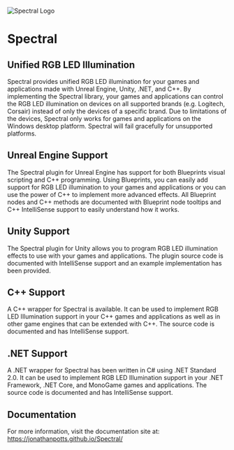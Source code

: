 ![Spectral Logo](https://jonathanpotts.github.io/Spectral/images/favicon.png)
# Spectral

## Unified RGB LED Illumination
Spectral provides unified RGB LED illumination for your games and applications made with Unreal Engine, Unity, .NET, and C++. By implementing the Spectral library, your games and applications can control the RGB LED illumination on devices on all supported brands (e.g. Logitech, Corsair) instead of only the devices of a specific brand. Due to limitations of the devices, Spectral only works for games and applications on the Windows desktop platform. Spectral will fail gracefully for unsupported platforms. 

## Unreal Engine Support
The Spectral plugin for Unreal Engine has support for both Blueprints visual scripting and C++ programming. Using Blueprints, you can easily add support for RGB LED illumination to your games and applications or you can use the power of C++ to implement more advanced effects. All Blueprint nodes and C++ methods are documented with Blueprint node tooltips and C++ IntelliSense support to easily understand how it works. 

## Unity Support
The Spectral plugin for Unity allows you to program RGB LED illumination effects to use with your games and applications. The plugin source code is documented with IntelliSense support and an example implementation has been provided. 

## C++ Support
A C++ wrapper for Spectral is available. It can be used to implement RGB LED Illumination support in your C++ games and applications as well as in other game engines that can be extended with C++. The source code is documented and has IntelliSense support. 

## .NET Support
A .NET wrapper for Spectral has been written in C# using .NET Standard 2.0. It can be used to implement RGB LED Illumination support in your .NET Framework, .NET Core, and MonoGame games and applications. The source code is documented and has IntelliSense support. 

## Documentation
For more information, visit the documentation site at: https://jonathanpotts.github.io/Spectral/
